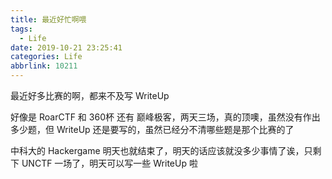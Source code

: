 ```yaml
---
title: 最近好忙啊喂
tags:
  - Life
date: 2019-10-21 23:25:41
categories: Life
abbrlink: 10211
---
```


最近好多比赛的啊，都来不及写 WriteUp

好像是 RoarCTF 和 360杯 还有 巅峰极客，两天三场，真的顶噢，虽然没有作出多少题，但 WriteUp 还是要写的，虽然已经分不清哪些题是那个比赛的了

中科大的 Hackergame 明天也就结束了，明天的话应该就没多少事情了诶，只剩下 UNCTF 一场了，明天可以写一些 WriteUp 啦